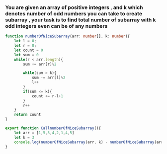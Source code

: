### You are given an array of positive integers , and k which denotes number of odd numbers you can take to create subarray , your task is to find total number of subarray with k odd integers even can be of any numbers 

```ts
function numberOfNiceSubarray(arr: number[], k: number){
    let l = 0;
    let r = 0;
    let count = 0
    let sum = 0
    while(r < arr.length){
        sum += arr[r]%2

        while(sum > k){
            sum -= arr[l]%2
            l++
        }
        if(sum <= k){
            count += r-l+1
        }
        r++
    }
    return count 
}

export function CallnumberOfNiceSubarray(){
    let arr = [1,5,3,4,2,1,4,5]
    let k = 3
    console.log(numberOfNiceSubarray(arr, k) - numberOfNiceSubarray(arr, k-1))
}

```
